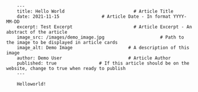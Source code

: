         ---
        title: Hello World                          # Article Title
        date: 2021-11-15                # Article Date - In format YYYY-MM-DD
        excerpt: Test Excerpt                       # Article Excerpt - An abstract of the article
        image_src: /images/demo_image.jpg                     # Path to the image to be displayed in article cards
        image_alt: Demo Image                     # A description of this image
        author: Demo User                         # Article Author
        published: true                # If this article should be on the website, change to true when ready to publish
        --- 
        
        Helloworld!
